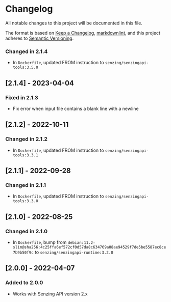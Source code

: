 # Changelog

All notable changes to this project will be documented in this file.

The format is based on [Keep a Changelog](https://keepachangelog.com/en/1.0.0/),
[markdownlint](https://dlaa.me/markdownlint/),
and this project adheres to [Semantic Versioning](https://semver.org/spec/v2.0.0.html).

### Changed in 2.1.4

- In `Dockerfile`, updated FROM instruction to `senzing/senzingapi-tools:3.5.0`

## [2.1.4] - 2023-04-04

### Fixed in 2.1.3

- Fix error when input file contains a blank line with a newline

## [2.1.2] - 2022-10-11

### Changed in 2.1.2

- In `Dockerfile`, updated FROM instruction to `senzing/senzingapi-tools:3.3.1`

## [2.1.1] - 2022-09-28

### Changed in 2.1.1

- In `Dockerfile`, updated FROM instruction to `senzing/senzingapi-tools:3.3.0`

## [2.1.0] - 2022-08-25

### Changed in 2.1.0

- In `Dockerfile`, bump from `debian:11.2-slim@sha256:4c25ffa6ef572cf0d57da8c634769a08ae94529f7de5be5587ec8ce7b9b50f9c` to `senzing/senzingapi-runtime:3.2.0`

## [2.0.0] - 2022-04-07

### Added to 2.0.0

- Works with Senzing API version 2.x
